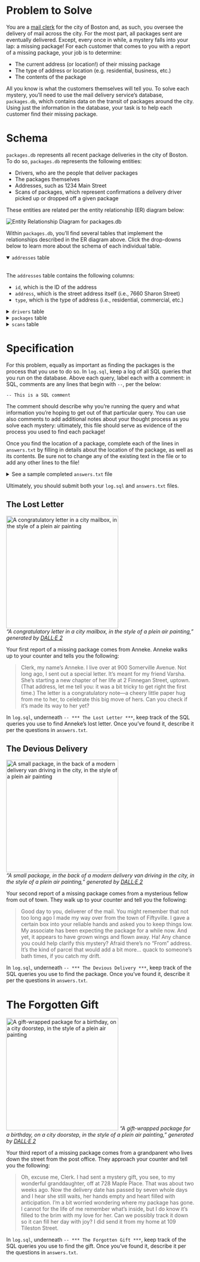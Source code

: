 # Problem to Solve

You are a [mail clerk](https://www.ziprecruiter.com/career/Mail-Clerk/What-Is-How-to-Become) for the city of Boston and, as such, you oversee the delivery of mail across the city. For the most part, all packages sent are eventually delivered. Except, every once in while, a mystery falls into your lap: a missing package! For each customer that comes to you with a report of a missing package, your job is to determine:

- The current address (or location!) of their missing package
- The type of address or location (e.g. residential, business, etc.)
- The contents of the package
    
All you know is what the customers themselves will tell you. To solve each mystery, you’ll need to use the mail delivery service’s database, `packages.db`, which contains data on the transit of packages around the city. Using just the information in the database, your task is to help each customer find their missing package.

# Schema

`packages.db` represents all recent package deliveries in the city of Boston. To do so, `packages.db` represents the following entities:

- Drivers, who are the people that deliver packages
- The packages themselves
- Addresses, such as 1234 Main Street
- Scans of packages, which represent confirmations a delivery driver picked up or dropped off a given package

These entities are related per the entity relationship (ER) diagram below:

![Entity Relationship Diagram for packages.db](https://github.com/user-attachments/assets/34a88f5d-cdd0-4e95-9178-1763a15a4a92)

Within `packages.db`, you’ll find several tables that implement the relationships described in the ER diagram above. Click the drop-downs below to learn more about the schema of each individual table.

<details open=""><summary><code>addresses</code> table</summary><br/><p>The <code class="language-plaintext highlighter-rouge">addresses</code> table contains the following columns:</p>

<ul class="fa-ul">
  <li data-marker="*"><span class="fa-li"><i class="fas fa-square"></i></span><code class="language-plaintext highlighter-rouge">id</code>, which is the ID of the address</li>
  <li data-marker="*"><span class="fa-li"><i class="fas fa-square"></i></span><code class="language-plaintext highlighter-rouge">address</code>, which is the street address itself (i.e., 7660 Sharon Street)</li>
  <li data-marker="*"><span class="fa-li"><i class="fas fa-square"></i></span><code class="language-plaintext highlighter-rouge">type</code>, which is the type of address (i.e., residential, commercial, etc.)</li>
</ul></details>

<details><summary><code>drivers</code> table</summary><br/><p>The <code class="language-plaintext highlighter-rouge">drivers</code> table contains the following columns:</p>

<ul class="fa-ul">
  <li data-marker="*"><span class="fa-li"><i class="fas fa-square"></i></span><code class="language-plaintext highlighter-rouge">id</code>, which is the ID of the driver</li>
  <li data-marker="*"><span class="fa-li"><i class="fas fa-square"></i></span><code class="language-plaintext highlighter-rouge">name</code>, which is the first name of the driver</li>
</ul></details>

<details><summary><code>packages</code> table</summary><br/><p>The <code class="language-plaintext highlighter-rouge">packages</code> table contains the following columns:</p>

<ul class="fa-ul">
  <li data-marker="*"><span class="fa-li"><i class="fas fa-square"></i></span><code class="language-plaintext highlighter-rouge">id</code>, which is the ID of the package</li>
  <li data-marker="*"><span class="fa-li"><i class="fas fa-square"></i></span><code class="language-plaintext highlighter-rouge">contents</code>, which contains the contents of the package</li>
  <li data-marker="*"><span class="fa-li"><i class="fas fa-square"></i></span><code class="language-plaintext highlighter-rouge">from_address_id</code>, which is the ID of the address from which the package was sent</li>
  <li data-marker="*"><span class="fa-li"><i class="fas fa-square"></i></span><code class="language-plaintext highlighter-rouge">to_address_id</code>, which is the ID of the address to which the package was sent. <strong>It’s not necessarily where it ended up!</strong></li>
</ul></details>

<details><summary><code>scans</code> table</summary><br/><p>The <code class="language-plaintext highlighter-rouge">scans</code> table contains the following columns:</p>

<ul class="fa-ul">
  <li data-marker="*"><span class="fa-li"><i class="fas fa-square"></i></span><code class="language-plaintext highlighter-rouge">id</code>, which is the ID of the scan</li>
  <li data-marker="*"><span class="fa-li"><i class="fas fa-square"></i></span><code class="language-plaintext highlighter-rouge">driver_id</code>, which is the ID of the driver who created the scan</li>
  <li data-marker="*"><span class="fa-li"><i class="fas fa-square"></i></span><code class="language-plaintext highlighter-rouge">package_id</code>, which is the ID of the package scanned</li>
  <li data-marker="*"><span class="fa-li"><i class="fas fa-square"></i></span><code class="language-plaintext highlighter-rouge">address_id</code>, which is the ID of the address where the package was scanned</li>
  <li data-marker="*"><span class="fa-li"><i class="fas fa-square"></i></span><code class="language-plaintext highlighter-rouge">action</code>, which indicates whether the package was picked up (“Pick”) or dropped off (“Drop”)</li>
  <li data-marker="*"><span class="fa-li"><i class="fas fa-square"></i></span><code class="language-plaintext highlighter-rouge">timestamp</code>, which is the day and time at which the package was scanned</li>
</ul></details>

# Specification

For this problem, equally as important as finding the packages is the process that you use to do so. In `log.sql`, keep a log of all SQL queries that you run on the database. Above each query, label each with a comment: in SQL, comments are any lines that begin with `--`, per the below:

`-- This is a SQL comment`

The comment should describe why you’re running the query and what information you’re hoping to get out of that particular query. You can use also comments to add additional notes about your thought process as you solve each mystery: ultimately, this file should serve as evidence of the process you used to find each package!

Once you find the location of a package, complete each of the lines in `answers.txt` by filling in details about the location of the package, as well as its contents. Be sure not to change any of the existing text in the file or to add any other lines to the file!

<details><summary>See a sample completed <code>answers.txt</code> file</summary><div class="language-plaintext highlighter-rouge"><div class="highlight"><pre class="highlight"><code>
At what type of address did the Lost Letter end up?: Residential
At what address did the Lost Letter end up?: 123 Sesame Street
<br/>
At what type of address did the Devious Delivery end up?: Business
What were the contents of the Devious Delivery?: Magnifying glass
<br/>
What are the contents of the Forgotten Gift?: Picture book
Who has the Forgotten Gift?: Sherlock

</code></pre></div></div></details>

Ultimately, you should submit both your `log.sql` and `answers.txt` files.

## The Lost Letter

<p>
<img src="https://cs50.harvard.edu/sql/2024/psets/1/packages/letter.png" alt="A congratulatory letter in a city mailbox, in the style of a plein air painting" style="width: 300px">
<br/>
<em>“A congratulatory letter in a city mailbox, in the style of a plein air painting,” generated by <a href="https://openai.com/dall-e-2">DALL·E 2</a></em>
</p>

Your first report of a missing package comes from Anneke. Anneke walks up to your counter and tells you the following:

<blockquote>
  <p>Clerk, my name’s Anneke. I live over at 900 Somerville Avenue. Not long ago, I sent out a special letter. It’s meant for my friend Varsha. She’s starting a new chapter of her life at 2 Finnegan Street, uptown. (That address, let me tell you: it was a bit tricky to get right the first time.) The letter is a congratulatory note—a cheery little paper hug from me to her, to celebrate this big move of hers. Can you check if it’s made its way to her yet?
  </p>
</blockquote>

In `log.sql`, underneath `-- *** The Lost Letter ***`, keep track of the SQL queries you use to find Anneke’s lost letter. Once you’ve found it, describe it per the questions in `answers.txt`.

## The Devious Delivery

<p>
<img src="https://cs50.harvard.edu/sql/2024/psets/1/packages/mystery.png" alt="A small package, in the back of a modern delivery van driving in the city, in the style of a plein air painting" style="width: 300px">
<br/>
<em>“A small package, in the back of a modern delivery van driving in the city, in the style of a plein air painting,” generated by <a href="https://openai.com/dall-e-2">DALL·E 2</a></em>
</p>

Your second report of a missing package comes from a mysterious fellow from out of town. They walk up to your counter and tell you the following:

<blockquote>
  <p>Good day to you, deliverer of the mail. You might remember that not too long ago I made my way over from the town of Fiftyville. I gave a certain box into your reliable hands and asked you to keep things low. My associate has been expecting the package for a while now. And yet, it appears to have grown wings and flown away. Ha! Any chance you could help clarify this mystery? Afraid there’s no “From” address. It’s the kind of parcel that would add a bit more… quack to someone’s bath times, if you catch my drift.
  </p>
</blockquote>

In `log.sql`, underneath `-- *** The Devious Delivery ***`, keep track of the SQL queries you use to find the package. Once you’ve found it, describe it per the questions in `answers.txt`.

# The Forgotten Gift

<p>
<img src="https://cs50.harvard.edu/sql/2024/psets/1/packages/gift.png" alt="A gift-wrapped package for a birthday, on a city doorstep, in the style of a plein air painting" style="width: 300px">
<em>“A gift-wrapped package for a birthday, on a city doorstep, in the style of a plein air painting,” generated by <a href="https://openai.com/dall-e-2">DALL·E 2</a></em>
</p>

Your third report of a missing package comes from a grandparent who lives down the street from the post office. They approach your counter and tell you the following:

<blockquote>
  <p>Oh, excuse me, Clerk. I had sent a mystery gift, you see, to my wonderful granddaughter, off at 728 Maple Place. That was about two weeks ago. Now the delivery date has passed by seven whole days and I hear she still waits, her hands empty and heart filled with anticipation. I’m a bit worried wondering where my package has gone. I cannot for the life of me remember what’s inside, but I do know it’s filled to the brim with my love for her. Can we possibly track it down so it can fill her day with joy? I did send it from my home at 109 Tileston Street.
  </p>
</blockquote>

In `log.sql`, underneath `-- *** The Forgotten Gift ***`, keep track of the SQL queries you use to find the gift. Once you’ve found it, describe it per the questions in `answers.txt`.
